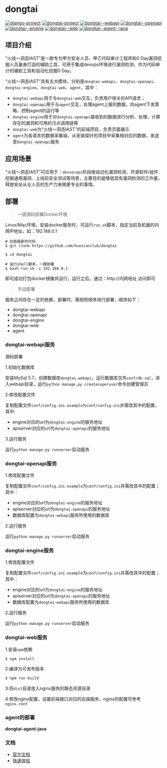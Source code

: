 # dongtai
[![django-project](https://img.shields.io/badge/django%20versions-3.0.3-blue)](https://www.djangoproject.com/)
[![dongtai-project](https://img.shields.io/badge/dongtai%20versions-beta-green)](https://huoxianclub.github.io/LingZhi/)
[![dongtai--webapi](https://img.shields.io/badge/dongtai--webapi-v1.0.0-lightgrey)](https://github.com/huoxianclub/dongtai-webapi)
[![dongtai--openapi](https://img.shields.io/badge/dongtai--openapi-v1.0.0-lightgrey)](https://github.com/huoxianclub/dongtai-openapi)
[![dongtai--engine](https://img.shields.io/badge/dongtai--engine-v1.0.0-lightgrey)](https://github.com/huoxianclub/dongtai-engine)
[![dongtai--web](https://img.shields.io/badge/dongtai--web-v1.0.0-lightgrey)](https://github.com/huoxianclub/dongtai-web)
[![dongtai--agent--java](https://img.shields.io/badge/dongtai----agent--java-v1.0.0-lightgrey)](https://github.com/huoxianclub/dongtai-agent-java)

## 项目介绍

“火线～洞态IAST”是一款专为甲方安全人员、甲乙代码审计工程师和0 Day漏洞挖掘人员量身打造的辅助工具，可用于集成devops环境进行漏洞检测、作为代码审计的辅助工具和自动化挖掘0 Day。

“火线～洞态IAST”具有五大模块，分别是`dongtai-webapi`、`dongtai-openapi`、`dongtai-engine`、`dongtai-web`、`agent`，其中：
- `dongtai-webapi`用于与`dongtai-web`交互，负责用户相关的API请求；
- `dongtai-openapi`用于与`agent`交互，处理agent上报的数据，向agent下发策略，控制agent的运行等
- `dongtai-engine`用于对`dongtai-openapi`接收到的数据进行分析、处理，计算存在的漏洞和可用的污点调用链等
- `dongtai-web`为“火线～洞态IAST”的前端项目，负责页面展示
- `agent`为各语言的数据采集端，从安装探针的项目中采集相对应的数据，发送至`dongtai-openapi`服务

## 应用场景
“火线～洞态IAST”可应用于：`devsecops`阶段做自动化漏洞检测、开源软件/组件挖掘通用漏洞、上线前安全测试等场景，主要目的是降低现有漏洞检测的工作量，释放安全从业人员的生产力来做更专业的事情。

## 部署

> 一键源码部署Docker环境

Linux/Mac环境，安装docker服务时，可运行`run.sh`脚本，指定当前及机器的内网IP地址，如：192.168.0.1
```
# 拉取最新的代码
$ git clone https://github.com/huoxianclub/dongtai

$ cd dongtai

# 运行shell脚本，一键部署
$ bash run.sh -i 192.168.0.1
```
即可成功打包docker镜像并运行，运行之后，通过：http://内网地址 访问即可

> 手动部署

服务之间存在一定的依赖，部署时，需按照顺序进行部署，顺序如下：
- dongtai-webapi
- dongtai-openapi
- dongtai-engine
- dongtai-web
- agent

### dongtai-webapi服务

源码部署

1.初始化数据库

安装MySql 5.7，创建数据库`dongtai-webapi`，运行数据库文件`conf/db.sql`，进入webapi目录，运行`python manage.py createsuperuser`命令创建管理员

2.修改配置文件

复制配置文件`conf/config.ini.example为conf/config.ini`并需改其中的配置，其中:
- engine对应的url为`dongtai-engine`的服务地址
- apiserver对应的url为`dongtai-openapi`的服务地址

3.运行服务

运行`python manage.py runserver`启动服务

### dongtai-openapi服务

1.修改配置文件

复制配置文件`conf/config.ini.example`为`conf/config.ini`并需改其中的配置；其中：

- engine对应的url为`dongtai-engine`的服务地址
- apiserver对应的url为`dongtai-openapi`的服务地址
- 数据库配置为`dongtai-webapi`服务所使用的数据库

2.运行服务

运行`python manage.py runserver`启动服务

### dongtai-engine服务
1.修改配置文件

复制配置文件`conf/config.ini.example`为`conf/config.ini`并需改其中的配置；其中：

- engine对应的url为`dongtai-engine`的服务地址
- apiserver对应的url为`dongtai-openapi`的服务地址
- 数据库配置为`dongtai-webapi`服务所使用的数据库

2.运行服务

运行`python manage.py runserver`启动服务

### dongtai-web服务
1.安装`npm`依赖
```bash
$ npm install
```

2.编译为可发布版本
```bash
$ npm run build
```

3.将`dist`目录放入nginx服务的静态资源目录

4.修改nginx配置，设置前端接口对应的后端服务，nginx的配置可参考`nginx.conf`

### agent的部署

**dongtai-agent-java**

### 文档
- [官方文档](https://huoxianclub.github.io/LingZhi/#/)
- [快速体验](http://aws.iast.huoxian.cn:8000/login)